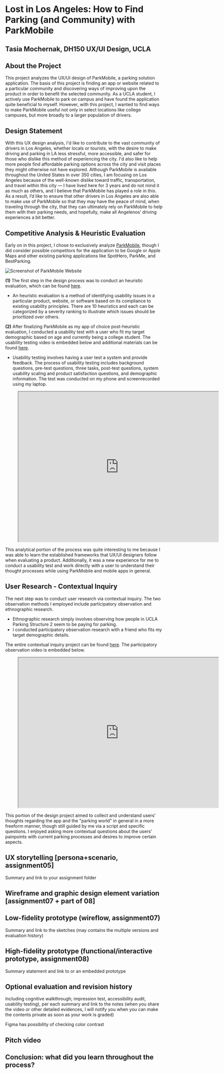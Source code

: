 # Lost in Los Angeles: How to Find Parking (and Community) with ParkMobile
## Tasia Mochernak, DH150 UX/UI Design, UCLA

## About the Project
This project analyzes the UX/UI design of ParkMobile, a parking solution application. The basis of this project is finding an app or website related to a particular community and discovering ways of improving upon the product in order to benefit the selected community. As a UCLA student, I actively use ParkMobile to park on campus and have found the application quite beneficial to myself. However, with this project, I wanted to find ways to make ParkMobile useful not only in select locations like college campuses, but more broadly to a larger population of drivers. 

## Design Statement
With this UX design analysis, I'd like to contribute to the vast community of drivers in Los Angeles, whether locals or tourists, with the desire to make driving and parking in LA less stressful, more accessible, and safer for those who dislike this method of experiencing the city. I'd also like to help more people find affordable parking options across the city and visit places they might otherwise not have explored. Although ParkMobile is available throughout the United States in over 350 cities, I am focusing on Los Angeles because of the well-known dislike toward traffic, transportation, and travel within this city — I have lived here for 3 years and do not mind it as much as others, and I believe that ParkMobile has played a role in this. As a result, I’d like to ensure that other drivers in Los Angeles are also able to make use of ParkMobile so that they may have the peace of mind, when traveling through the city, that they can ultimately rely on ParkMobile to help them with their parking needs, and hopefully, make all Angelenos’ driving experiences a bit better.

## Competitive Analysis & Heuristic Evaluation
Early on in this project, I chose to exclusively analyze [ParkMobile](https://parkmobile.io/), though I did consider possible competitors for the application to be Google or Apple Maps and other existing parking applications like SpotHero, ParkMe, and BestParking.

![Screenshot of ParkMobile Website](https://github.com/tasiamochernak/DH150W2020/raw/master/parkmobilewebsite.png)

**(1)** The first step in the design process was to conduct an heuristic evaluation, which can be found [here](https://github.com/tasiamochernak/DH150W2020/blob/master/assignment1.md). 
* An heuristic evaluation is a method of identifying usability issues in a particular product, website, or software based on its compliance to existing usability principles. There are 10 heuristics and each can be categorized by a severity ranking to illustrate which issues should be prioritized over others. 

**(2)** After finalizing ParkMobile as my app of choice post-heuristic evaluation, I conducted a usability test with a user who fit my target demographic based on age and currently being a college student. The usability testing video is embedded below and additional materials can be found [here](https://github.com/tasiamochernak/DH150W2020/tree/master/assignment2).
* Usability testing involves having a user test a system and provide feedback. The process of usability testing includes background questions, pre-test questions, three tasks, post-test questions, system usability scaling and product satisfaction questions, and demographic information. The test was conducted on my phone and screenrecorded using my laptop.

<figure class="video_container">
<iframe src="https://drive.google.com/file/d/12I5Oj3TOP9QuMMn9MKAv4pSEUOB4o-Tb/preview" width="640" height="480"></iframe>
</figure>


This analytical portion of the process was quite interesting to me because I was able to learn the established frameworks that UX/UI designers follow when evaluating a product. Additionally, it was a new experience for me to conduct a usability test and work directly with a user to understand their thought processes while using ParkMobile and mobile apps in general. 

## User Research - Contextual Inquiry
The next step was to conduct user research via contextual inquiry. The two observation methods I employed include participatory observation and ethnographic research. 
* Ethnographic research simply involves observing how people in UCLA Parking Structure 2 seem to be paying for parking. 
* I conducted participatory observation research with a friend who fits my target demographic details. 

The entire contextual inquiry project can be found [here](https://github.com/tasiamochernak/DH150W2020/tree/master/assignment4). The participatory observation video is embedded below.

<figure class="video_container">
<iframe src="https://drive.google.com/file/d/12I5Oj3TOP9QuMMn9MKAv4pSEUOB4o-Tb/preview" width="640" height="480"></iframe>
</figure>


This portion of the design project aimed to collect and understand users' thoughts regarding the app and the "parking world" in general in a more freeform manner, though still guided by me via a script and specific questions. I enjoyed asking more contextual questions about the users' painpoints with current parking processes and desires to improve certain aspects.

## UX storytelling [persona+scenario, assignment05]
Summary and link to your assignment folder

## Wireframe and graphic design element variation [assignment07 + part of 08]

## Low-fidelity prototype (wireflow, assignment07)
Summary and link to the sketches (may contains the multiple versions and evaluation history)

## High-fidelity prototype (functional/interactive prototype, assignment08)
Summary statement and link to or an embedded prototype

## Optional evaluation and revision history 
Including cognitive walkthrough; impression test, accessibility audit, usability testing), per each summary and link to the notes (when you share the video or other detailed evidences, I will notify you when you can make the contents private as soon as your work is graded)

Figma has possibility of checking color contrast

## Pitch video 



## Conclusion: what did you learn throughout the process?
